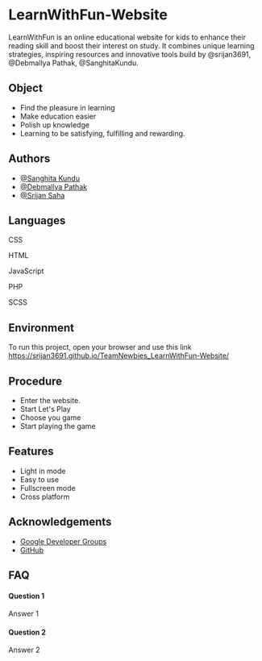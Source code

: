 # LearnWithFun-Website

LearnWithFun is an online educational website for kids to enhance their reading skill and boost their interest on study.
It combines unique learning strategies, inspiring resources and innovative tools build by @srijan3691, @Debmallya Pathak, @SanghitaKundu.


## Object
- Find the pleasure in learning
- Make education easier
- Polish up knowledge
- Learning to be satisfying, fulfilling and rewarding.
## Authors

- [@Sanghita Kundu](https://github.com/SanghitaKundu)
- [@Debmallya Pathak](https://github.com/DFun-programming)
- [@Srijan Saha](https://github.com/srijan3691)


## Languages


CSS
 
HTML
 
JavaScript
 
PHP
 
SCSS


## Environment 

To run this project, open your browser and use this link
https://srijan3691.github.io/TeamNewbies_LearnWithFun-Website/


## Procedure
- Enter the website.
- Start Let's Play
- Choose you game
- Start playing the game
## Features

- Light in mode 
- Easy to use
- Fullscreen mode
- Cross platform


## Acknowledgements

 - [Google Developer Groups](https://gdg.community.dev/events/details/google-gdg-cloud-kolkata-presents-google-cloud-community-hackday/)
 - [GitHub](https://github.com/)


## FAQ

#### Question 1

Answer 1

#### Question 2

Answer 2

